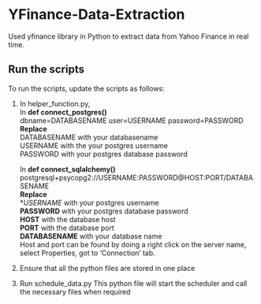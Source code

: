 # YFinance-Data-Extraction
Used yfinance library in Python to extract data from Yahoo Finance in real time.

## Run the scripts
To run the scripts, update the scripts as follows:<br>
1. In helper_function.py, <br>
    In **def connect_postgres()**<br>
      dbname=DATABASENAME user=USERNAME password=PASSWORD<br>
    **Replace**<br>
    DATABASENAME with your databasename<br>
    USERNAME with the your postgres username <br>
    PASSWORD with your postgres database password<br>
    
    In **def connect_sqlalchemy()**<br>
      postgresql+psycopg2://USERNAME:PASSWORD@HOST:PORT/DATABASENAME<br>
    **Replace**<br>
    **USERNAME* with your postgres username<br>
    **PASSWORD** with your postgres database password<br>
    **HOST** with the database host<br>
    **PORT** with the database port<br>
    **DATABASENAME** with your database name<br>
  Host and port can be found by doing a right click on the server name, select Properties, got to ‘Connection’ tab.<br>
  
 2. Ensure that all the python files are stored in one place
 3. Run schedule_data.py
    This python file will start the scheduler and call the necessary files when required

